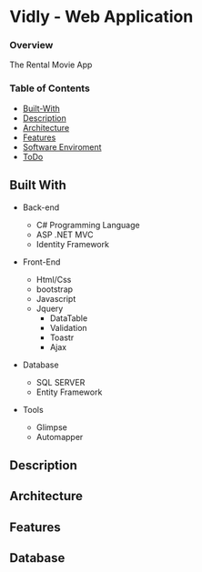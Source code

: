 

# Vidly - Web Application
### Overview
The Rental Movie App 
### Table of Contents
- [Built-With](#built-with)
- [Description](#Description)
- [Architecture](#Architecture)
- [Features](#Features)
- [Software Enviroment](#Software-Enviroment)
- [ToDo](#TODO-List)

## Built With
- Back-end
  - C# Programming Language
  - ASP .NET MVC
  - Identity Framework

- Front-End
  - Html/Css
  - bootstrap
  - Javascript
  - Jquery
    - DataTable
    - Validation
    - Toastr
    - Ajax

- Database
  - SQL SERVER
  - Entity Framework
 
- Tools 
  - Glimpse
  - Automapper

## Description

## Architecture

## Features

## Database
